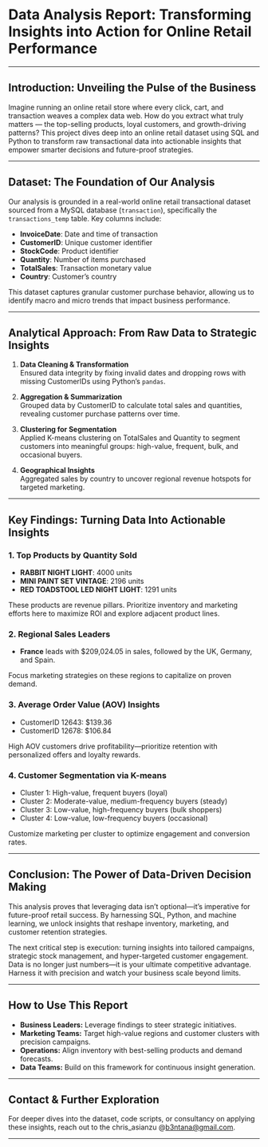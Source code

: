 # Data Analysis Report: Transforming Insights into Action for Online Retail Performance

---

## Introduction: Unveiling the Pulse of the Business

Imagine running an online retail store where every click, cart, and transaction weaves a complex data web. How do you extract what truly matters — the top-selling products, loyal customers, and growth-driving patterns? This project dives deep into an online retail dataset using SQL and Python to transform raw transactional data into actionable insights that empower smarter decisions and future-proof strategies.

---

## Dataset: The Foundation of Our Analysis

Our analysis is grounded in a real-world online retail transactional dataset sourced from a MySQL database (`transaction`), specifically the `transactions_temp` table. Key columns include:

- **InvoiceDate**: Date and time of transaction  
- **CustomerID**: Unique customer identifier  
- **StockCode**: Product identifier  
- **Quantity**: Number of items purchased  
- **TotalSales**: Transaction monetary value  
- **Country**: Customer’s country  

This dataset captures granular customer purchase behavior, allowing us to identify macro and micro trends that impact business performance.

---

## Analytical Approach: From Raw Data to Strategic Insights

1. **Data Cleaning & Transformation**  
   Ensured data integrity by fixing invalid dates and dropping rows with missing CustomerIDs using Python’s `pandas`.

2. **Aggregation & Summarization**  
   Grouped data by CustomerID to calculate total sales and quantities, revealing customer purchase patterns over time.

3. **Clustering for Segmentation**  
   Applied K-means clustering on TotalSales and Quantity to segment customers into meaningful groups: high-value, frequent, bulk, and occasional buyers.

4. **Geographical Insights**  
   Aggregated sales by country to uncover regional revenue hotspots for targeted marketing.

---

## Key Findings: Turning Data Into Actionable Insights

### 1. Top Products by Quantity Sold  
- **RABBIT NIGHT LIGHT**: 4000 units  
- **MINI PAINT SET VINTAGE**: 2196 units  
- **RED TOADSTOOL LED NIGHT LIGHT**: 1291 units  

These products are revenue pillars. Prioritize inventory and marketing efforts here to maximize ROI and explore adjacent product lines.

### 2. Regional Sales Leaders  
- **France** leads with $209,024.05 in sales, followed by the UK, Germany, and Spain.  

Focus marketing strategies on these regions to capitalize on proven demand.

### 3. Average Order Value (AOV) Insights  
- CustomerID 12643: $139.36  
- CustomerID 12678: $106.84  

High AOV customers drive profitability—prioritize retention with personalized offers and loyalty rewards.

### 4. Customer Segmentation via K-means  
- Cluster 1: High-value, frequent buyers (loyal)  
- Cluster 2: Moderate-value, medium-frequency buyers (steady)  
- Cluster 3: Low-value, high-frequency buyers (bulk shoppers)  
- Cluster 4: Low-value, low-frequency buyers (occasional)  

Customize marketing per cluster to optimize engagement and conversion rates.

---

## Conclusion: The Power of Data-Driven Decision Making

This analysis proves that leveraging data isn’t optional—it’s imperative for future-proof retail success. By harnessing SQL, Python, and machine learning, we unlock insights that reshape inventory, marketing, and customer retention strategies.

The next critical step is execution: turning insights into tailored campaigns, strategic stock management, and hyper-targeted customer engagement. Data is no longer just numbers—it is your ultimate competitive advantage. Harness it with precision and watch your business scale beyond limits.

---

## How to Use This Report

- **Business Leaders:** Leverage findings to steer strategic initiatives.  
- **Marketing Teams:** Target high-value regions and customer clusters with precision campaigns.  
- **Operations:** Align inventory with best-selling products and demand forecasts.  
- **Data Teams:** Build on this framework for continuous insight generation.

---

## Contact & Further Exploration

For deeper dives into the dataset, code scripts, or consultancy on applying these insights, reach out to the chris_asianzu @b3ntana@gmail.com.

---
